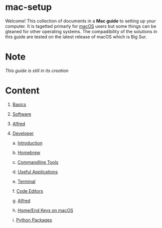 # mac-setup

Welcome! This collection of documents in a **Mac guide** to setting up your computer. It is tagetted primarly for [macOS](https://en.wikipedia.org/wiki/MacOS) users but some things can be gleaned for other operating systems. The compadibility of the solutions in this guide are tested on the latest release of macOS which is Big Sur.

# Note

*This guide is still in its creation*

# Content

1. [Basics](Install.md)

2. [Software](Software.md)

3. [Alfred](Alfred.md)

4. [Developer](Developer.md/)

      a. [Introduction](#Introduction)
  
      b. [Homebrew](#Installing-HomeBrew)
  
      c. [Commandline Tools](#Some-useful-commandline-tools)
   
      d. [Useful Applications](#Useful-Image-Editor-and-Video-Viewer)
  
      e. [Terminal](#Setup-Terminal-Emulator)
  
      f. [Code Editors](#Getting-Ready-your-Code-Editors)
  
      g. [Alfred](#Installing-Alfred)
  
      h. [Home/End Keys on macOS](#Mac-Keyboard-Home-and-End-Buttons)
  
      i. [Python Packages](#Python-Packges)
